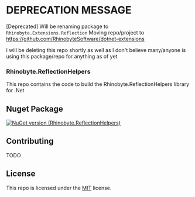 
# DEPRECATION MESSAGE

[Deprecated] Will be renaming package to `Rhinobyte.Extensions.Reflection`
Moving repo/project to https://github.com/RhinobyteSoftware/dotnet-extensions

I will be deleting this repo shortly as well as I don't believe many/anyone is using this package/repo for anything as of yet

### Rhinobyte.ReflectionHelpers

This repo contains the code to build the Rhinobyte.ReflectionHelpers library for .Net

## Nuget Package

[![NuGet version (Rhinobyte.ReflectionHelpers)](https://img.shields.io/nuget/v/Rhinobyte.ReflectionHelpers.svg?style=flat)](https://www.nuget.org/packages/Rhinobyte.ReflectionHelpers/)

## Contributing

TODO

## License

This repo is licensed under the [MIT](LICENSE.txt) license.